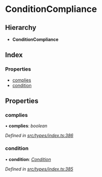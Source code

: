 # ConditionCompliance

## Hierarchy

* **ConditionCompliance**

## Index

### Properties

* [complies](conditioncompliance.md#complies)
* [condition](conditioncompliance.md#condition)

## Properties

### complies

• **complies**: _boolean_

_Defined in_ [_src/types/index.ts:386_](https://github.com/PolymathNetwork/polymesh-sdk/blob/1221e467/src/types/index.ts#L386)

### condition

• **condition**: [_Condition_](../globals.md#condition)

_Defined in_ [_src/types/index.ts:385_](https://github.com/PolymathNetwork/polymesh-sdk/blob/1221e467/src/types/index.ts#L385)

